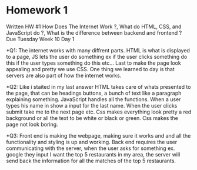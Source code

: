 # Homework 1
Written HW #1 How Does The Internet Work ?, What do HTML, CSS, and JavaScript do ?, What is the difference between backend and frontend ? Due Tuesday Week 10 Day 1

*Q1: The internet works with many diffrent parts. HTML is what is displayed to a page, JS lets the user do something ex if the user clicks something do this if the user types something do this etc... Last to make the page look appealing and pretty we use CSS. One thing we learned to day is that servers are also part of how the internet works.

*Q2: Like i staited in my last answer HTML takes care of whats presented to the page, that can be headings buttons, a bunch of text like a paragraph explaining something. JavaScript handles all the functions. When a user types his name in show a input for the last name. When the user clicks submit take me to the next page etc. Css makes everything look pretty a red background or all the text to be white or black or green. Css makes the page not look boring.

*Q3: Front end is making the webpage, making sure it works and and all the functionality and styling is up and working. Back end requires the user communicating with the server, when the user asks for something ex. google they input I want the top 5 restaurants in my area, the server will send back the information for all the matches of the top 5 restaurants.
